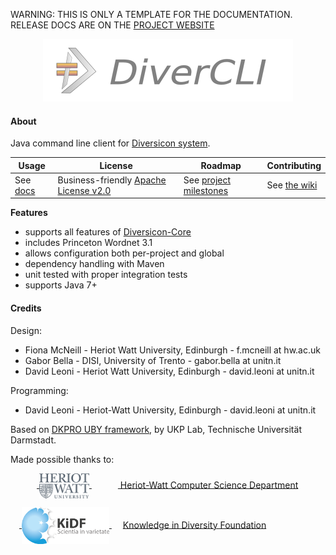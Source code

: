 
<p class="josman-to-strip">
WARNING: THIS IS ONLY A TEMPLATE FOR THE DOCUMENTATION. <br/>
RELEASE DOCS ARE ON THE <a href="http://diversicon-kb.eu/manual/divercli" target="_blank">PROJECT WEBSITE</a>
</p>

<p class="josman-to-strip" align="center">
<img alt="DiverCLI" src="docs/img/divercli-writing-400px.png" >
<br/>
</p>


#### About

Java command line client for <a href="http://diversicon-kb.eu/tools" target="_blank">Diversicon system</a>. 


|**Usage**|**License**|**Roadmap**|**Contributing**|
|-----------|---------|-----------|----------------|
| See [docs](docs) |Business-friendly [Apache License v2.0](LICENSE.txt) | See [project milestones](../../milestones) | See [the wiki](../../wiki)|

**Features**
  
  * supports all features of <a href="https://diversicon-kb.eu/manual/diversicon-core" target="_blank">Diversicon-Core</a>
  * includes Princeton Wordnet 3.1 
  * allows configuration both per-project and global    
  * dependency handling with Maven    
  * unit tested with proper integration tests    
  * supports Java 7+


#### Credits

Design:

* Fiona McNeill - Heriot Watt University, Edinburgh - f.mcneill at hw.ac.uk 
* Gabor Bella - DISI, University of Trento -  gabor.bella at unitn.it
* David Leoni - Heriot Watt University, Edinburgh - david.leoni at unitn.it

Programming:  

* David Leoni - Heriot-Watt University, Edinburgh - david.leoni at unitn.it

Based on <a href="http://dkpro.github.io/dkpro-uby/" target="blank">DKPRO UBY framework</a>, by UKP Lab, Technische Universität Darmstadt.

Made possible thanks to:

&emsp;&emsp;&emsp;<a href="https://www.hw.ac.uk/schools/mathematical-computer-sciences/departments/computer-science.htm" target="_blank"> <img src="docs/img/hw.webp" width="80px" style="vertical-align:middle;"> </a> &emsp;&emsp;&emsp;<a href="https://www.hw.ac.uk/schools/mathematical-computer-sciences/departments/computer-science.htm" target="_blank"> Heriot-Watt Computer Science Department </a>  

&emsp;<a href="http://kidf.eu" target="_blank"> <img style="vertical-align:middle;" width="140px" src="docs/img/kidf-scientia.png"> </a> &emsp; <a href="http://kidf.eu" target="_blank"> Knowledge in Diversity Foundation </a> <br/>
